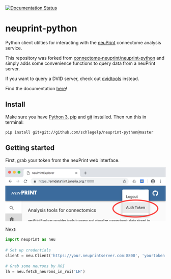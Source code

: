 [![Documentation Status](https://readthedocs.org/projects/neuprint-python/badge/?version=latest)](http://neuprint-python.readthedocs.io/en/latest/?badge=latest)

neuprint-python
===============

Python client utilties for interacting with the
[neuPrint](https://github.com/connectome-neuprint) connectome analysis service.

This repository was forked from [connectome-neuprint/neuprint-python](https://github.com/connectome-neuprint/neuprint-python)
and simply adds some convenience functions to query data from a neuPrint
server.

If you want to query a DVID server, check out [dvidtools](https://github.com/flyconnectome/dvid_tools)
instead.

Find the documentation [here](https://neuprint-python.readthedocs.io)!

## Install

Make sure you have [Python 3](https://www.python.org),
[pip](https://pip.pypa.io/en/stable/installing/) and
[git](https://git-scm.com) installed. Then run this in terminal:

```shell
pip install git+git://github.com/schlegelp/neuprint-python@master
```

## Getting started

First, grab your token from the neuPrint web interface.

![token](examples/img/token-screenshot.png)

Next:

```Python
import neuprint as neu

# Set up credentials
client = neu.Client('https://your.neuprintserver.com:8800', 'yourtoken')

# Grab some neurons by ROI
lh = neu.fetch_neurons_in_roi('LH')
```